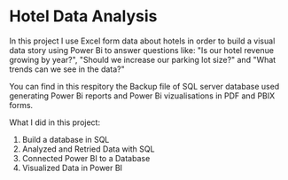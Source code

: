 # Hotel Data Analysis

In this project I use Excel form data about hotels in order to build a visual data story using Power Bi to answer questions like:
"Is our hotel revenue growing by year?", "Should we increase our parking lot size?" and "What trends can we see in the data?"

You can find in this respitory the Backup file of SQL server database used generating Power Bi reports and Power Bi vizualisations in PDF and PBIX forms.

What I did in this project:

1. Build a database in SQL
2. Analyzed and Retried Data with SQL
3. Connected Power BI to a Database
4. Visualized Data in Power BI
